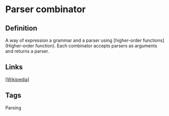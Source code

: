 # Parser combinator

## Definition
A way of expression a grammar and a parser using [higher-order functions](Higher-order function). Each combinator accepts parsers as arguments and returns a parser.

## Links


[[Wikipedia](http://en.wikipedia.org/wiki/Parser_combinator)]

## Tags
Parsing


